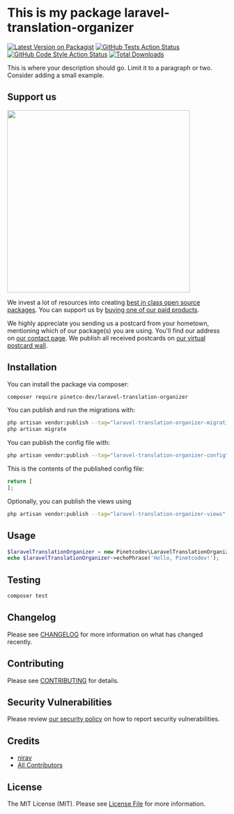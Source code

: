 # This is my package laravel-translation-organizer

[![Latest Version on Packagist](https://img.shields.io/packagist/v/pinetco-dev/laravel-translation-organizer.svg?style=flat-square)](https://packagist.org/packages/pinetco-dev/laravel-translation-organizer)
[![GitHub Tests Action Status](https://img.shields.io/github/actions/workflow/status/pinetco-dev/laravel-translation-organizer/run-tests.yml?branch=main&label=tests&style=flat-square)](https://github.com/pinetco-dev/laravel-translation-organizer/actions?query=workflow%3Arun-tests+branch%3Amain)
[![GitHub Code Style Action Status](https://img.shields.io/github/actions/workflow/status/pinetco-dev/laravel-translation-organizer/fix-php-code-style-issues.yml?branch=main&label=code%20style&style=flat-square)](https://github.com/pinetco-dev/laravel-translation-organizer/actions?query=workflow%3A"Fix+PHP+code+style+issues"+branch%3Amain)
[![Total Downloads](https://img.shields.io/packagist/dt/pinetco-dev/laravel-translation-organizer.svg?style=flat-square)](https://packagist.org/packages/pinetco-dev/laravel-translation-organizer)

This is where your description should go. Limit it to a paragraph or two. Consider adding a small example.

## Support us

[<img src="https://github-ads.s3.eu-central-1.amazonaws.com/laravel-translation-organizer.jpg?t=1" width="419px" />](https://spatie.be/github-ad-click/laravel-translation-organizer)

We invest a lot of resources into creating [best in class open source packages](https://spatie.be/open-source). You can support us by [buying one of our paid products](https://spatie.be/open-source/support-us).

We highly appreciate you sending us a postcard from your hometown, mentioning which of our package(s) you are using. You'll find our address on [our contact page](https://spatie.be/about-us). We publish all received postcards on [our virtual postcard wall](https://spatie.be/open-source/postcards).

## Installation

You can install the package via composer:

```bash
composer require pinetco-dev/laravel-translation-organizer
```

You can publish and run the migrations with:

```bash
php artisan vendor:publish --tag="laravel-translation-organizer-migrations"
php artisan migrate
```

You can publish the config file with:

```bash
php artisan vendor:publish --tag="laravel-translation-organizer-config"
```

This is the contents of the published config file:

```php
return [
];
```

Optionally, you can publish the views using

```bash
php artisan vendor:publish --tag="laravel-translation-organizer-views"
```

## Usage

```php
$laravelTranslationOrganizer = new Pinetcodev\LaravelTranslationOrganizer();
echo $laravelTranslationOrganizer->echoPhrase('Hello, Pinetcodev!');
```

## Testing

```bash
composer test
```

## Changelog

Please see [CHANGELOG](CHANGELOG.md) for more information on what has changed recently.

## Contributing

Please see [CONTRIBUTING](CONTRIBUTING.md) for details.

## Security Vulnerabilities

Please review [our security policy](../../security/policy) on how to report security vulnerabilities.

## Credits

- [nirav](https://github.com/pinetco-dev)
- [All Contributors](../../contributors)

## License

The MIT License (MIT). Please see [License File](LICENSE.md) for more information.

